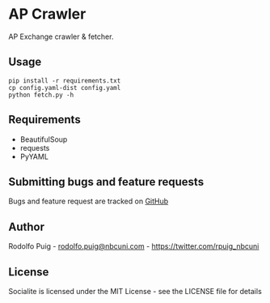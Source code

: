 # AP Crawler #

AP Exchange crawler & fetcher.

## Usage ##

    pip install -r requirements.txt
    cp config.yaml-dist config.yaml
    python fetch.py -h

## Requirements ##

- BeautifulSoup
- requests
- PyYAML

## Submitting bugs and feature requests ##

Bugs and feature request are tracked on [GitHub](https://github.com/telemundo/ap-crawler/issues)

## Author ##

Rodolfo Puig - <rodolfo.puig@nbcuni.com> - <https://twitter.com/rpuig_nbcuni><br />

## License ##

Socialite is licensed under the MIT License - see the LICENSE file for details
